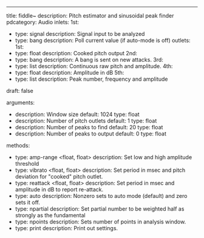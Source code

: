 ---
title: fiddle~
description: Pitch estimator and sinusoidal peak finder
pdcategory: Audio
inlets:
  1st:
  - type: signal
    description: Signal input to be analyzed
  - type: bang
    description: Poll current value (if auto-mode is off)
outlets:
  1st:
  - type: float
    description: Cooked pitch output
  2nd:
  - type: bang
    description: A bang is sent on new attacks.
  3rd:
  - type: list
    description: Continuous raw pitch and amplitude.
  4th:
  - type: float
    description: Amplitude in dB
  5th:
  - type: list
    description: Peak number, frequency and amplitude

draft: false

arguments:
- description: Window size
  default: 1024
  type: float
- description: Number of pitch outlets
  default: 1
  type: float
- description: Number of peaks to find
  default: 20
  type: float
- description: Number of peaks to output
  default: 0
  type: float

methods:
- type: amp-range <float, float>
  description: Set low and high amplitude threshold
- type: vibrato <float, float>
  description: Set period in msec and pitch deviation for "cooked" pitch outlet.
- type: reattack <float, float>
  description: Set period in msec and amplitude in dB to report re-attack.
- type: auto <float>
  description: Nonzero sets to auto mode (default) and zero sets it off.
- type: npartial <float>
  description: Set partial number to be weighted half as strongly as the fundamental
- type: npoints <float>
  description: Sets number of points in analysis window.
- type: print <float>
  description: Print out settings.